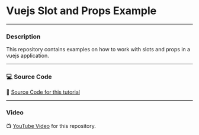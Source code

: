 # Vuejs Slot and Props Example

---

### Description

This repository contains examples on how to work with slots and props in a vuejs application.

---

### 💻 Source Code

🔗 [Source Code for this tutorial](https://github.com/kizito917/vue-slot-props-example)

---

### Video

📺 [YouTube Video](https://youtu.be/x-eOAYpsy7M) for this repository.